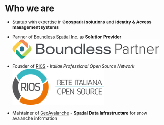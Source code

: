 #  Who we are

* Startup with expertise in **Geospatial solutions** and **Identity & Access management systems**

* Partner of [Boundless Spatial Inc.](http://www.boundlessgeo.com) as **Solution Provider** ![boundless logo](css/img/bls.png)

* Founder of [RIOS](http://www.reteitalianaopensource.net) - *Italian Professional Open Source Network* ![rios logo](css/img/rios.png)

* Maintainer of [GeoAvalanche](http://geoavalanche.org) - **Spatial Data Infrastructure** for snow avalanche information
